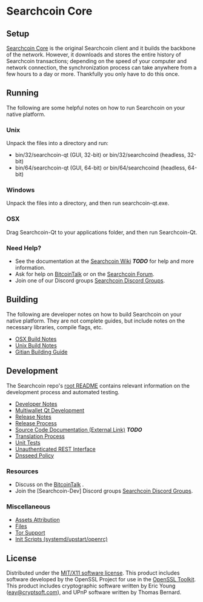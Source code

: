 Searchcoin Core
=====================

Setup
---------------------
[Searchcoin Core](http://Searchcoincoin.com) is the original Searchcoin client and it builds the backbone of the network. However, it downloads and stores the entire history of Searchcoin transactions; depending on the speed of your computer and network connection, the synchronization process can take anywhere from a few hours to a day or more. Thankfully you only have to do this once.

Running
---------------------
The following are some helpful notes on how to run Searchcoin on your native platform.

### Unix

Unpack the files into a directory and run:

- bin/32/searchcoin-qt (GUI, 32-bit) or bin/32/searchcoind (headless, 32-bit)
- bin/64/searchcoin-qt (GUI, 64-bit) or bin/64/searchcoind (headless, 64-bit)

### Windows

Unpack the files into a directory, and then run searchcoin-qt.exe.

### OSX

Drag Searchcoin-Qt to your applications folder, and then run Searchcoin-Qt.

### Need Help?

* See the documentation at the [Searchcoin Wiki](https://en.bitcoin.it/wiki/Main_Page) ***TODO***
for help and more information.
* Ask for help on [BitcoinTalk](https://bitcointalk.org/index.php) or on the [Searchcoin Forum](http://Searchcoincoin.com/).
* Join one of our Discord groups [Searchcoin Discord Groups](https://discord.gg/YcnvMqt).

Building
---------------------
The following are developer notes on how to build Searchcoin on your native platform. They are not complete guides, but include notes on the necessary libraries, compile flags, etc.

- [OSX Build Notes](build-osx.md)
- [Unix Build Notes](build-unix.md)
- [Gitian Building Guide](gitian-building.md)

Development
---------------------
The Searchcoin repo's [root README](https://github.com/eastcoastcrypto/Searchcoin/blob/master/README.md) contains relevant information on the development process and automated testing.

- [Developer Notes](developer-notes.md)
- [Multiwallet Qt Development](multiwallet-qt.md)
- [Release Notes](release-notes.md)
- [Release Process](release-process.md)
- [Source Code Documentation (External Link)](https://dev.visucore.com/bitcoin/doxygen/) ***TODO***
- [Translation Process](translation_process.md)
- [Unit Tests](unit-tests.md)
- [Unauthenticated REST Interface](REST-interface.md)
- [Dnsseed Policy](dnsseed-policy.md)

### Resources

* Discuss on the [BitcoinTalk](https://bitcointalk.org/index.php?topic=1262920.0) .
* Join the [Searchcoin-Dev] Discord groups [Searchcoin Discord Groups](https://discord.gg/YcnvMqt).

### Miscellaneous
- [Assets Attribution](assets-attribution.md)
- [Files](files.md)
- [Tor Support](tor.md)
- [Init Scripts (systemd/upstart/openrc)](init.md)

License
---------------------
Distributed under the [MIT/X11 software license](http://www.opensource.org/licenses/mit-license.php).
This product includes software developed by the OpenSSL Project for use in the [OpenSSL Toolkit](https://www.openssl.org/). This product includes
cryptographic software written by Eric Young ([eay@cryptsoft.com](mailto:eay@cryptsoft.com)), and UPnP software written by Thomas Bernard.

